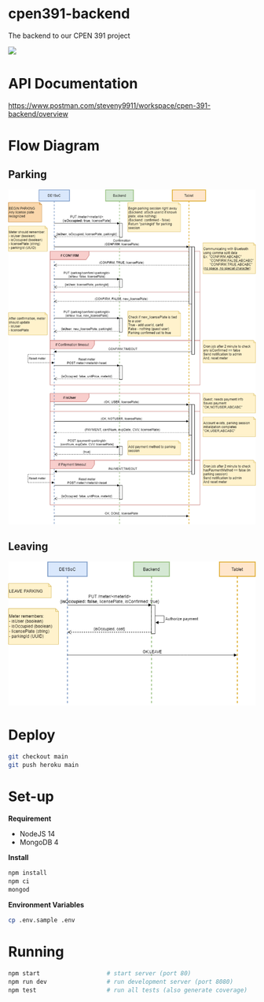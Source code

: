 # cpen391-backend

The backend to our CPEN 391 project

![](https://github.com/rmcreyes/cpen391-backend/actions/workflows/node.js.yml/badge.svg)

# API Documentation

https://www.postman.com/steveny9911/workspace/cpen-391-backend/overview

# Flow Diagram

## Parking

![](static/parking_auto.drawio.png)

## Leaving

![](static/leaving.drawio.png)

# Deploy

```sh
git checkout main
git push heroku main
```

# Set-up

**Requirement**

- NodeJS 14
- MongoDB 4

**Install**

```sh
npm install
npm ci
mongod
```

**Environment Variables**

```sh
cp .env.sample .env
```

# Running

```sh
npm start                   # start server (port 80)
npm run dev                 # run development server (port 8080)
npm test                    # run all tests (also generate coverage)
```
